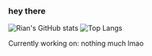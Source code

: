 ### hey there
![Rian's GitHub stats](https://github-readme-stats.vercel.app/api?username=Rian-Tan&count_private=true&show_icons=true&theme=nord)
![Top Langs](https://github-readme-stats.vercel.app/api/top-langs/?username=Rian-Tan&theme=nord&layout=compact)</br>


Currently working on:  nothing much lmao


<!--[terminal music](https://github.com/Rian-Tan/Terminal-music)-->

<!--
**Rian-Tan/Rian-Tan** is a ✨ _special_ ✨ repository because its `README.md` (this file) appears on your GitHub profile.

Here are some ideas to get you started:

- 🔭 I’m currently working on ...
- 🌱 I’m currently learning ...
- 👯 I’m looking to collaborate on ...
- 🤔 I’m looking for help with ...
- 💬 Ask me about ...
- 📫 How to reach me: ...
- 😄 Pronouns: ...
- ⚡ Fun fact: ...
-->
